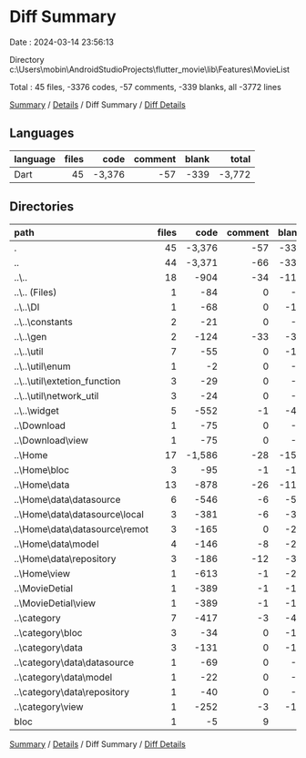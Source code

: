 # Diff Summary

Date : 2024-03-14 23:56:13

Directory c:\\Users\\mobin\\AndroidStudioProjects\\flutter_movie\\lib\\Features\\MovieList

Total : 45 files,  -3376 codes, -57 comments, -339 blanks, all -3772 lines

[Summary](results.md) / [Details](details.md) / Diff Summary / [Diff Details](diff-details.md)

## Languages
| language | files | code | comment | blank | total |
| :--- | ---: | ---: | ---: | ---: | ---: |
| Dart | 45 | -3,376 | -57 | -339 | -3,772 |

## Directories
| path | files | code | comment | blank | total |
| :--- | ---: | ---: | ---: | ---: | ---: |
| . | 45 | -3,376 | -57 | -339 | -3,772 |
| .. | 44 | -3,371 | -66 | -339 | -3,776 |
| ..\\.. | 18 | -904 | -34 | -117 | -1,055 |
| ..\\.. (Files) | 1 | -84 | 0 | -5 | -89 |
| ..\\..\\DI | 1 | -68 | 0 | -14 | -82 |
| ..\\..\\constants | 2 | -21 | 0 | -5 | -26 |
| ..\\..\\gen | 2 | -124 | -33 | -34 | -191 |
| ..\\..\\util | 7 | -55 | 0 | -16 | -71 |
| ..\\..\\util\\enum | 1 | -2 | 0 | -2 | -4 |
| ..\\..\\util\\extetion_function | 3 | -29 | 0 | -8 | -37 |
| ..\\..\\util\\network_util | 3 | -24 | 0 | -6 | -30 |
| ..\\..\\widget | 5 | -552 | -1 | -43 | -596 |
| ..\\Download | 1 | -75 | 0 | -3 | -78 |
| ..\\Download\\view | 1 | -75 | 0 | -3 | -78 |
| ..\\Home | 17 | -1,586 | -28 | -159 | -1,773 |
| ..\\Home\\bloc | 3 | -95 | -1 | -15 | -111 |
| ..\\Home\\data | 13 | -878 | -26 | -116 | -1,020 |
| ..\\Home\\data\\datasource | 6 | -546 | -6 | -58 | -610 |
| ..\\Home\\data\\datasource\\local | 3 | -381 | -6 | -37 | -424 |
| ..\\Home\\data\\datasource\\remot | 3 | -165 | 0 | -21 | -186 |
| ..\\Home\\data\\model | 4 | -146 | -8 | -26 | -180 |
| ..\\Home\\data\\repository | 3 | -186 | -12 | -32 | -230 |
| ..\\Home\\view | 1 | -613 | -1 | -28 | -642 |
| ..\\MovieDetial | 1 | -389 | -1 | -18 | -408 |
| ..\\MovieDetial\\view | 1 | -389 | -1 | -18 | -408 |
| ..\\category | 7 | -417 | -3 | -42 | -462 |
| ..\\category\\bloc | 3 | -34 | 0 | -13 | -47 |
| ..\\category\\data | 3 | -131 | 0 | -15 | -146 |
| ..\\category\\data\\datasource | 1 | -69 | 0 | -5 | -74 |
| ..\\category\\data\\model | 1 | -22 | 0 | -5 | -27 |
| ..\\category\\data\\repository | 1 | -40 | 0 | -5 | -45 |
| ..\\category\\view | 1 | -252 | -3 | -14 | -269 |
| bloc | 1 | -5 | 9 | 0 | 4 |

[Summary](results.md) / [Details](details.md) / Diff Summary / [Diff Details](diff-details.md)